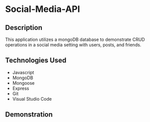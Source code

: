 # Social-Media-API

## Description
This application utilizes a mongoDB database to demonstrate
CRUD operations in a social media setting with users, posts, and friends.

## Technologies Used
* Javascript
* MongoDB
* Mongoose
* Express
* Git
* Visual Studio Code


## Demonstration
